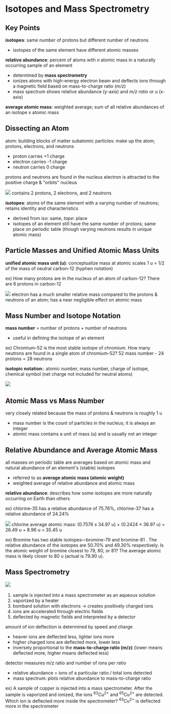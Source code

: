 # Isotopes and Mass Spectrometry
## Key Points
**isotopes**: same number of protons but different number of neutrons
- isotopes of the same element have different atomic masses

**relative abundance**: percent of atoms with _n_ atomic mass in a naturally occurring sample of an element
- determined by **mass spectrometry**
- ionizes atoms with high-energy electron beam and deflects ions through a magnetic field based on mass-to-charge ratio (_m/z_)
- mass spectrum shows relative abundance (y-axis) and _m/z ratio_ or u (x-axis)

**average atomic mass**: weighted average; sum of all relative abundances of an isotope x atomic mass

## Dissecting an Atom
atom: building blocks of matter
subatomic particles: make up the atom; protons, electrons, and neutrons
- proton carries +1 charge
- electron carries -1 charge
- neutron carries 0 charge

protons and neutrons are found in the nucleus
electron is attracted to the positive charge & "orbits" nucleus

![](https://cdn.kastatic.org/ka-perseus-images/f5f6ce47564ae6a90b779870c2469206ce034b52.png)
contains 2 protons, 2 electrons, and 2 neutrons

**isotopes**: atoms of the same element with a varying number of neutrons; retains identity and characteristics 
- derived from _iso_: same, _tope_: place
- isotopes of an element still have the same number of protons; same place on periodic table (though varying neutrons results in unique atomic mass)

## Particle Masses and Unified Atomic Mass Units
**unified atomic mass unit (u)**: conceptualize mass at atomic scales
1 u = 1/2 of the mass of neutral carbon-12 (hyphen notation)

ex) How many protons are in the nucleus of an atom of carbon-12?
There are 6 protons in carbon-12

![](..\..\..\.pastes\2021-07-11-19-04-03.png)
electron has a much smaller relative mass compared to the protons & neutrons of an atom; has a near negligible effect on atomic mass

## Mass Number and Isotope Notation
**mass number** = number of protons + number of neutrons
- useful in defining the isotope of an element

ex) Chromium-52 is the most stable isotope of chromium. How many neutrons are found in a single atom of chromium-52?
52 mass number - 24 protons = 28 neutrons

**isotopic notation**:: atomic number, mass number, charge of isotope, chemical symbol (net charge not included for neutral atoms)

![](..\..\..\.pastes\2021-07-11-19-14-15.png)

## Atomic Mass vs Mass Number
very closely related because the mass of protons & neutrons is roughly 1 u
- mass number is the count of particles in the nucleus; it is always an integer
- atomic mass contains a unit of mass (u) and is usually not an integer

## Relative Abundance and Average Atomic Mass
all masses on periodic table are averages based on atomic mass and natural abundance of an element's (stable) isotopes
- referred to as **average atomic mass (atomic weight)**
- weighted average of relative abundance and atomic mass

**relative abundance**: describes how some isotopes are more naturally occurring on Earth than others

ex) chlorine-35 has a relative abundance of 75.76%, chlorine-37 has a relative abundance of 24.24%

![](..\..\..\.pastes\2021-07-11-19-23-12.png)
chlorine average atomic mass: (0.7576 x 34.97 u) + (0.2424 × 36.97 u)
= 26.49 u + 8.96 u
= 35.45 u

ex) Bromine has two stable isotopes—bromine-79 and bromine-81 . The relative abundance of the isotopes are 50.70% and 49.30% respectively. Is the atomic weight of bromine closest to 79, 80, or 81?
The average atomic mass is likely closer to 80 u (actual is 79.90 u).

## Mass Spectrometry
![](https://cdn.kastatic.org/ka-perseus-images/8f121f731f96bfe075bd1cd7306c8d8b95c4bb22.png)
1. sample is injected into a mass spectrometer as an aqueous solution
2. vaporized by a heater
3. bombard solution with electrons -> creates positively charged ions
4. ions are accelerated through electric fields
5. deflected by magnetic fields and interpreted by a detector

amount of ion deflection is determined by speed and charge
- heaver ions are deflected less, lighter ions more
- higher charged ions are deflected more, lower less
- inversely proportional to the **mass-to-charge ratio (m/z)** (lower means deflected more, higher means deflected less)

detector measures m/z ratio and number of ions per ratio
- relative abundance = ions of a particular ratio / total ions detected
- mass spectrum: plots relative abundance to mass-to-charge ratio

ex) A sample of copper is injected into a mass spectrometer. After the sample is vaporized and ionized, the ions <sup>63</sup>Cu<sup>2+</sup> and <sup>65</sup>Cu<sup>2+</sup> are detected. Which ion is deflected more inside the spectrometer?
<sup>63</sup>Cu<sup>2+</sup> is deflected more in the spectrometer
